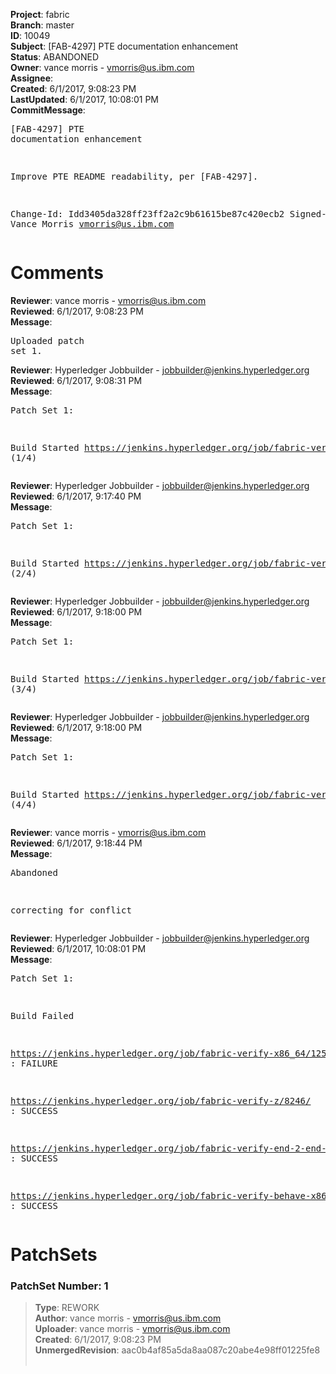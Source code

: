 <strong>Project</strong>: fabric<br><strong>Branch</strong>: master<br><strong>ID</strong>: 10049<br><strong>Subject</strong>: [FAB-4297] PTE documentation enhancement<br><strong>Status</strong>: ABANDONED<br><strong>Owner</strong>: vance morris - vmorris@us.ibm.com<br><strong>Assignee</strong>:<br><strong>Created</strong>: 6/1/2017, 9:08:23 PM<br><strong>LastUpdated</strong>: 6/1/2017, 10:08:01 PM<br><strong>CommitMessage</strong>:<br><pre>[FAB-4297] PTE documentation enhancement

Improve PTE README readability, per [FAB-4297].

Change-Id: Idd3405da328ff23ff2a2c9b61615be87c420ecb2
Signed-off-by: Vance Morris <vmorris@us.ibm.com>
</pre><h1>Comments</h1><strong>Reviewer</strong>: vance morris - vmorris@us.ibm.com<br><strong>Reviewed</strong>: 6/1/2017, 9:08:23 PM<br><strong>Message</strong>: <pre>Uploaded patch set 1.</pre><strong>Reviewer</strong>: Hyperledger Jobbuilder - jobbuilder@jenkins.hyperledger.org<br><strong>Reviewed</strong>: 6/1/2017, 9:08:31 PM<br><strong>Message</strong>: <pre>Patch Set 1:

Build Started https://jenkins.hyperledger.org/job/fabric-verify-z/8246/ (1/4)</pre><strong>Reviewer</strong>: Hyperledger Jobbuilder - jobbuilder@jenkins.hyperledger.org<br><strong>Reviewed</strong>: 6/1/2017, 9:17:40 PM<br><strong>Message</strong>: <pre>Patch Set 1:

Build Started https://jenkins.hyperledger.org/job/fabric-verify-end-2-end-x86_64/4120/ (2/4)</pre><strong>Reviewer</strong>: Hyperledger Jobbuilder - jobbuilder@jenkins.hyperledger.org<br><strong>Reviewed</strong>: 6/1/2017, 9:18:00 PM<br><strong>Message</strong>: <pre>Patch Set 1:

Build Started https://jenkins.hyperledger.org/job/fabric-verify-behave-x86_64/6648/ (3/4)</pre><strong>Reviewer</strong>: Hyperledger Jobbuilder - jobbuilder@jenkins.hyperledger.org<br><strong>Reviewed</strong>: 6/1/2017, 9:18:00 PM<br><strong>Message</strong>: <pre>Patch Set 1:

Build Started https://jenkins.hyperledger.org/job/fabric-verify-x86_64/12596/ (4/4)</pre><strong>Reviewer</strong>: vance morris - vmorris@us.ibm.com<br><strong>Reviewed</strong>: 6/1/2017, 9:18:44 PM<br><strong>Message</strong>: <pre>Abandoned

correcting for conflict</pre><strong>Reviewer</strong>: Hyperledger Jobbuilder - jobbuilder@jenkins.hyperledger.org<br><strong>Reviewed</strong>: 6/1/2017, 10:08:01 PM<br><strong>Message</strong>: <pre>Patch Set 1:

Build Failed 

https://jenkins.hyperledger.org/job/fabric-verify-x86_64/12596/ : FAILURE

https://jenkins.hyperledger.org/job/fabric-verify-z/8246/ : SUCCESS

https://jenkins.hyperledger.org/job/fabric-verify-end-2-end-x86_64/4120/ : SUCCESS

https://jenkins.hyperledger.org/job/fabric-verify-behave-x86_64/6648/ : SUCCESS</pre><h1>PatchSets</h1><h3>PatchSet Number: 1</h3><blockquote><strong>Type</strong>: REWORK<br><strong>Author</strong>: vance morris - vmorris@us.ibm.com<br><strong>Uploader</strong>: vance morris - vmorris@us.ibm.com<br><strong>Created</strong>: 6/1/2017, 9:08:23 PM<br><strong>UnmergedRevision</strong>: aac0b4af85a5da8aa087c20abe4e98ff01225fe8<br><br></blockquote>